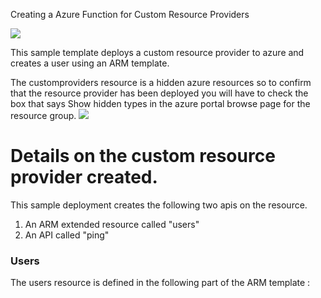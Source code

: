 Creating a Azure Function for Custom Resource Providers

<a href="https://portal.azure.com/#create/Microsoft.Template/uri/https%3A%2F%2Fraw.githubusercontent.com%2FAzure%2Fazure-custom-providers%2Fmaster%2FCustomRPWithFunction%2Fazuredeploy.json" target="_blank">
    <img src="http://azuredeploy.net/deploybutton.png"/> 
</a>

This sample template deploys a custom resource provider to azure and creates a user using an ARM template. 

The customproviders resource is a hidden azure resources so to confirm that the resource provider has been deployed you will have to check the box that says Show hidden types in the azure portal browse page for the resource group.
![](images/showhidden.png)


# Details on the custom resource provider created. 

This sample deployment creates the following two apis on the resource. 

1) An ARM extended resource called "users"
2) An API called "ping"

### Users 

The users resource is defined in the following part of the ARM template : 
